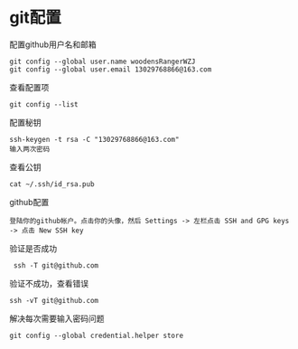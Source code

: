 # git配置

配置github用户名和邮箱

```
git config --global user.name woodensRangerWZJ
git config --global user.email 13029768866@163.com
```

查看配置项

```
git config --list
```

配置秘钥

```
ssh-keygen -t rsa -C "13029768866@163.com"
输入两次密码
```

查看公钥

```
cat ~/.ssh/id_rsa.pub
```

github配置

```
登陆你的github帐户。点击你的头像，然后 Settings -> 左栏点击 SSH and GPG keys -> 点击 New SSH key
```

验证是否成功

```
 ssh -T git@github.com
```

验证不成功，查看错误

```
ssh -vT git@github.com
```

解决每次需要输入密码问题

```
git config --global credential.helper store
```

